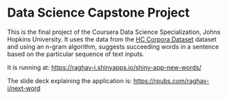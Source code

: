 # Data Science Capstone Project

This is the final project of the Coursera Data Science Specialization, Johns Hopkins University. It uses the data from the [HC Corpora Dataset](https://d396qusza40orc.cloudfront.net/dsscapstone/dataset/Coursera-SwiftKey.zip) dataset and using an n-gram algorithm, suggests succeeding words
in a sentence based on the particular sequence of text inputs. 

It is running at: https://raghav-i.shinyapps.io/shiny-app-new-words/

The slide deck explaining the application is: https://rpubs.com/raghav-i/next-word
